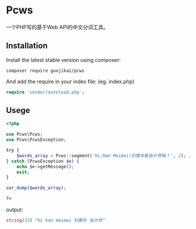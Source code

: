 Pcws
===============
一个PHP写的基于Web API的中文分词工具。

Installation
------------
Install the latest stable version using composer:

```
composer require guojikai/pcws
```
And add the require in your index file: (eg. index.php)

```php
require 'vendor/autoload.php';
```

Usege
-----
```php
<?php

use Pcws\Pcws;
use Pcws\PcwsException;

try {
	$words_array = Pcws::segment('Hi,Han Meimei!刘德华是会计师嘛？', 2); //String, Length(中文单词起始长度)
} catch (PcwsException $e) {
	echo $e->getMessage();
	exit;
}

var_dump($words_array);

?>
```

output:

```php
string(33) "hi han meimei 刘德华 会计师"
```


